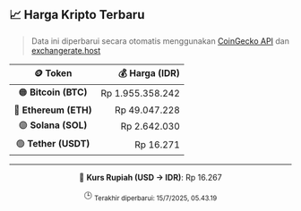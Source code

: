 

<!-- HARGA_KRIPTO -->
## 📈 Harga Kripto Terbaru

> Data ini diperbarui secara otomatis menggunakan [CoinGecko API](https://www.coingecko.com/) dan [exchangerate.host](https://exchangerate.host/)

<div align="center">

| 🪙 Token | 💰 Harga (IDR) |
|:------:|---------------:|
| 🟠 **Bitcoin (BTC)**   | Rp 1.955.358.242 |
| 🔵 **Ethereum (ETH)**  | Rp 49.047.228 |
| 🟣 **Solana (SOL)**    | Rp 2.642.030 |
| 🟢 **Tether (USDT)**   | Rp 16.271 |

---

💱 **Kurs Rupiah (USD → IDR)**: Rp 16.267

🕒 <sub>Terakhir diperbarui: 15/7/2025, 05.43.19</sub>

</div>
<!-- /HARGA_KRIPTO -->